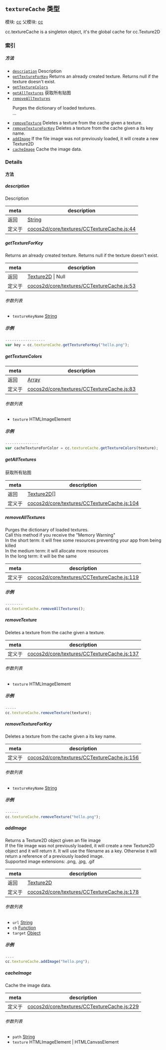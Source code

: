 ## `textureCache` 类型



模块: [cc](../modules/cc.md)
父模块: [cc](../modules/cc.md)


cc.textureCache is a singleton object, it's the global cache for cc.Texture2D


### 索引



##### 方法

  - [`description`](#description) Description
  - [`getTextureForKey`](#gettextureforkey) Returns an already created texture. Returns null if the texture doesn't exist.
  - [`getTextureColors`](#gettexturecolors) 
  - [`getAllTextures`](#getalltextures) 获取所有贴图
  - [`removeAllTextures`](#removealltextures) <p>Purges the dictionary of loaded textures. <br />...
  - [`removeTexture`](#removetexture) Deletes a texture from the cache given a texture.
  - [`removeTextureForKey`](#removetextureforkey) Deletes a texture from the cache given a its key name.
  - [`addImage`](#addimage) If the file image was not previously loaded, it will create a new Texture2D
  - [`cacheImage`](#cacheimage) Cache the image data.



### Details




<!-- Method Block -->
#### 方法


##### description

Description

| meta | description |
|------|-------------|
| 返回 | <a href="https://developer.mozilla.org/en/JavaScript/Reference/Global_Objects/String" class="crosslink external" target="_blank">String</a> 
| 定义于 | [cocos2d/core/textures/CCTextureCache.js:44](https://github.com/cocos-creator/engine/blob/dcd3357d61e518886ccbf8b2026bed4edc6c615d/cocos2d/core/textures/CCTextureCache.js#L44) |



##### getTextureForKey

Returns an already created texture. Returns null if the texture doesn't exist.

| meta | description |
|------|-------------|
| 返回 | <a href="../classes/Texture2D.html" class="crosslink">Texture2D</a> &#124; Null 
| 定义于 | [cocos2d/core/textures/CCTextureCache.js:53](https://github.com/cocos-creator/engine/blob/dcd3357d61e518886ccbf8b2026bed4edc6c615d/cocos2d/core/textures/CCTextureCache.js#L53) |

###### 参数列表
- `textureKeyName` <a href="https://developer.mozilla.org/en/JavaScript/Reference/Global_Objects/String" class="crosslink external" target="_blank">String</a> 

##### 示例

```js
------------------
var key = cc.textureCache.getTextureForKey("hello.png");

```

##### getTextureColors



| meta | description |
|------|-------------|
| 返回 | <a href="https://developer.mozilla.org/en/JavaScript/Reference/Global_Objects/Array" class="crosslink external" target="_blank">Array</a> 
| 定义于 | [cocos2d/core/textures/CCTextureCache.js:83](https://github.com/cocos-creator/engine/blob/dcd3357d61e518886ccbf8b2026bed4edc6c615d/cocos2d/core/textures/CCTextureCache.js#L83) |

###### 参数列表
- `texture` HTMLImageElement 

##### 示例

```js
---------------
var cacheTextureForColor = cc.textureCache.getTextureColors(texture);

```

##### getAllTextures

获取所有贴图

| meta | description |
|------|-------------|
| 返回 | <a href="../classes/Texture2D.html" class="crosslink">Texture2D[]</a> 
| 定义于 | [cocos2d/core/textures/CCTextureCache.js:104](https://github.com/cocos-creator/engine/blob/dcd3357d61e518886ccbf8b2026bed4edc6c615d/cocos2d/core/textures/CCTextureCache.js#L104) |



##### removeAllTextures

<p>Purges the dictionary of loaded textures. <br />
Call this method if you receive the "Memory Warning"  <br />
In the short term: it will free some resources preventing your app from being killed  <br />
In the medium term: it will allocate more resources <br />
In the long term: it will be the same</p>

| meta | description |
|------|-------------|
| 定义于 | [cocos2d/core/textures/CCTextureCache.js:119](https://github.com/cocos-creator/engine/blob/dcd3357d61e518886ccbf8b2026bed4edc6c615d/cocos2d/core/textures/CCTextureCache.js#L119) |


##### 示例

```js
--------
cc.textureCache.removeAllTextures();

```

##### removeTexture

Deletes a texture from the cache given a texture.

| meta | description |
|------|-------------|
| 定义于 | [cocos2d/core/textures/CCTextureCache.js:137](https://github.com/cocos-creator/engine/blob/dcd3357d61e518886ccbf8b2026bed4edc6c615d/cocos2d/core/textures/CCTextureCache.js#L137) |

###### 参数列表
- `texture` HTMLImageElement 

##### 示例

```js
-----
cc.textureCache.removeTexture(texture);

```

##### removeTextureForKey

Deletes a texture from the cache given a its key name.

| meta | description |
|------|-------------|
| 定义于 | [cocos2d/core/textures/CCTextureCache.js:156](https://github.com/cocos-creator/engine/blob/dcd3357d61e518886ccbf8b2026bed4edc6c615d/cocos2d/core/textures/CCTextureCache.js#L156) |

###### 参数列表
- `textureKeyName` <a href="https://developer.mozilla.org/en/JavaScript/Reference/Global_Objects/String" class="crosslink external" target="_blank">String</a> 

##### 示例

```js
------
cc.textureCache.removeTexture("hello.png");

```

##### addImage

Returns a Texture2D object given an file image <br />
If the file image was not previously loaded, it will create a new Texture2D
object and it will return it. It will use the filename as a key.
Otherwise it will return a reference of a previously loaded image. <br />
Supported image extensions: .png, .jpg, .gif

| meta | description |
|------|-------------|
| 返回 | <a href="../classes/Texture2D.html" class="crosslink">Texture2D</a> 
| 定义于 | [cocos2d/core/textures/CCTextureCache.js:178](https://github.com/cocos-creator/engine/blob/dcd3357d61e518886ccbf8b2026bed4edc6c615d/cocos2d/core/textures/CCTextureCache.js#L178) |

###### 参数列表
- `url` <a href="https://developer.mozilla.org/en/JavaScript/Reference/Global_Objects/String" class="crosslink external" target="_blank">String</a> 
- `cb` <a href="https://developer.mozilla.org/en/JavaScript/Reference/Global_Objects/Function" class="crosslink external" target="_blank">Function</a> 
- `target` <a href="https://developer.mozilla.org/en/JavaScript/Reference/Global_Objects/Object" class="crosslink external" target="_blank">Object</a> 

##### 示例

```js
----
cc.textureCache.addImage("hello.png");

```

##### cacheImage

Cache the image data.

| meta | description |
|------|-------------|
| 定义于 | [cocos2d/core/textures/CCTextureCache.js:229](https://github.com/cocos-creator/engine/blob/dcd3357d61e518886ccbf8b2026bed4edc6c615d/cocos2d/core/textures/CCTextureCache.js#L229) |

###### 参数列表
- `path` <a href="https://developer.mozilla.org/en/JavaScript/Reference/Global_Objects/String" class="crosslink external" target="_blank">String</a> 
- `texture` HTMLImageElement &#124; HTMLCanvasElement 




